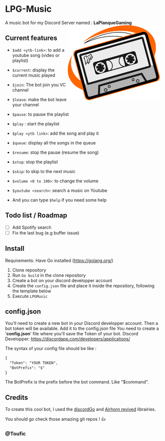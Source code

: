# LPG-Music
A music bot  for my Discord Server named : **LaPlanqueGaming**
<img src="/LogoBotZic_alpha.png" alt="lpgbot logo" align="right" width="300" height="244"/>
## Current features

 - `$add <ytb-link>`: to add a youtube song (video or playlist)
 - `$current`: display the current music played
 - `$join`: The bot join you VC channel
 - `$leave`: make the bot leave your channel
 - `$pause`: to pause the playlist
 - `$play` : start the playlist
 - `$play <ytb link>`: add the song and play it
 - `$queue`: display all the songs in the queue
 - `$resume`: stop the pause (resume the song)
 - `$stop`: stop the playlist
 - `$skip`: to skip to the next music
 - `$volume <0 to 100>`: to change the volume
 - `$youtube <search>`: search a music on Youtube

 - And you can type `$help` if you need some help

 ## Todo list / Roadmap
- [ ] Add Spotify search
- [ ] Fix the last bug (e.g buffer issue)

## Install
Requirements: Have Go installed (https://golang.org/)
1. Clone repository
2. Run `Go build` in the clone repository
3. Create a bot on your discord developper account
4. Create the `config.json` file and place it inside the repository, following the template below
5. Execute `LPGMusic`

## config.json
You'll need to create a new bot in your Discord developper account.
Then a bot token will be available. Add it to the config.json file
You need to create a '**config.json**' file where you'll save the Token of your bot.
Discord Developper: https://discordapp.com/developers/applications/

The syntax of your config file should be like :

    {
      "Token": "YOUR TOKEN",
      "BotPrefix": "$"
    }


The BotPrefix is the prefix before the bot command. Like "$command".

## Credits
To create this cool bot, I used the [discordGo](https://github.com/bwmarrin/discordgo) and [Airhorn revived](https://github.com/jbmagination/airhornrevived) librairies.

You should go check those amazing git repos ! :+1:

### @Toufic 
